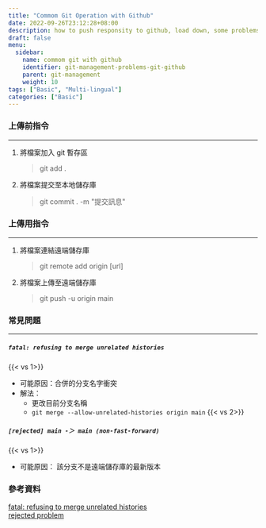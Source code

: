 ```yaml
---
title: "Commom Git Operation with Github"
date: 2022-09-26T23:12:28+08:00
description: how to push responsity to github, load down, some problems during the operating as well. 
draft: false
menu:
  sidebar:
    name: commom git with github
    identifier: git-management-problems-git-github
    parent: git-management
    weight: 10
tags: ["Basic", "Multi-lingual"]
categories: ["Basic"]
---
```


### 上傳前指令
---
1. 將檔案加入 git 暫存區
    > git add .

2. 將檔案提交至本地儲存庫
    > git commit . -m "提交訊息"

### 上傳用指令
---
1. 將檔案連結遠端儲存庫
    > git remote add origin [url]

2. 將檔案上傳至遠端儲存庫
    > git push -u origin main

### 常見問題
---
##### `fatal: refusing to merge unrelated histories`
{{< vs 1>}}
  - 可能原因：合併的分支名字衝突
  - 解法：
    - 更改目前分支名稱
    - `git merge --allow-unrelated-histories origin main`
{{< vs 2>}}
##### `[rejected] main -＞ main (non-fast-forward)`
{{< vs 1>}}
  - 可能原因： 該分支不是遠端儲存庫的最新版本 

### 參考資料

[fatal: refusing to merge unrelated histories](https://developer.aliyun.com/article/614459)  
[rejected problem](https://blog.csdn.net/qq_27249535/article/details/121906285)